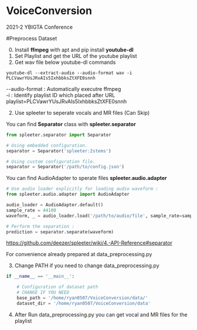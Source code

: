 # VoiceConversion
2021-2 YBIGTA Conference


#Preprocess Dataset

0. Install <b>ffmpeg</b> with apt and pip install <b>youtube-dl</b>
1. Set Playlist and get the URL of the youtube playlist
2. Get wav file below youtube-dl commands

```shell
youtube-dl --extract-audio --audio-format wav -i PLCVawrYUsJRvAIs5IxhbbksZtXFE0snnh 
```

--audio-format : Automatically executre ffmpeg <br>
-i : Identify playlist ID which placed after URL playlist=PLCVawrYUsJRvAIs5IxhbbksZtXFE0snnh


2. Use spleeter to seperate vocals and MR files (Can Skip)

You can find <b>Separator</b> class with <b>spleeter.separator</b>
```python
from spleeter.separator import Separator

# Using embedded configuration.
separator = Separator('spleeter:2stems')

# Using custom configuration file.
separator = Separator('/path/to/config.json')

```

You can find AudioAdapter to sperate files <b>spleeter.audio.adapter</b>


```python
# Use audio loader explicitly for loading audio waveform :
from spleeter.audio.adapter import AudioAdapter

audio_loader = AudioAdapter.default()
sample_rate = 44100
waveform, _ = audio_loader.load('/path/to/audio/file', sample_rate=sample_rate)

# Perform the separation :
prediction = separator.separate(waveform)
```
https://github.com/deezer/spleeter/wiki/4.-API-Reference#separator

For convenience already prepared at data_preprocessing.py

3. Change PATH if you need to change data_preprocessing.py
```python
if __name__ == '__main__':

    # Configuration of dataset path
    # CHANGE IF YOU NEED
    base_path = '/home/ryan0507/VoiceConversion/data/'
    dataset_dir = '/home/ryan0507/VoiceConversion/data'
```

4. After Run data_preprocessing.py you can get vocal and MR files for the playlist


